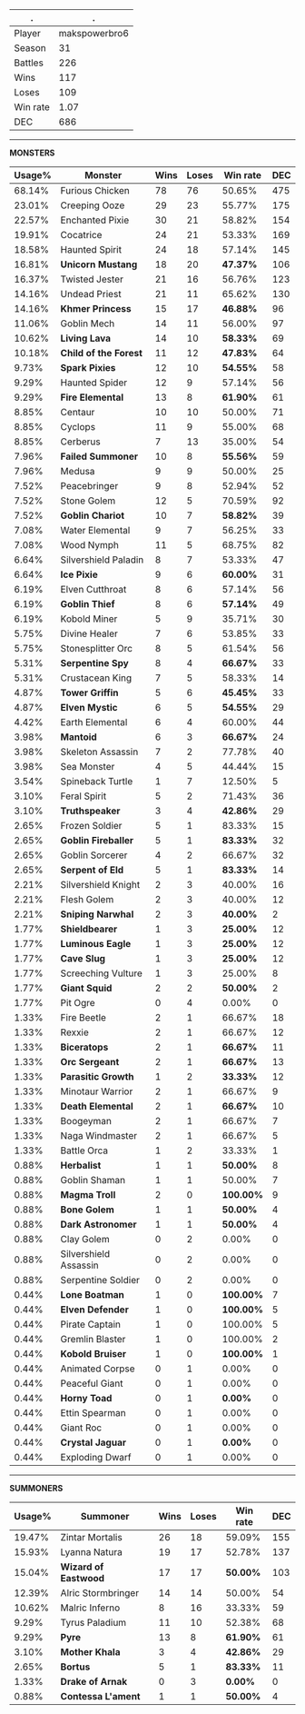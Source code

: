 .|.
|-|-
Player|makspowerbro6
Season|31
Battles|226
Wins|117
Loses|109
Win rate|1.07
DEC|686

---
**MONSTERS**

Usage%|Monster|Wins|Loses|Win rate|DEC|
-|-|-|-|-|-|
68.14%|Furious Chicken|78|76|50.65%|475|
23.01%|Creeping Ooze|29|23|55.77%|175|
22.57%|Enchanted Pixie|30|21|58.82%|154|
19.91%|Cocatrice|24|21|53.33%|169|
18.58%|Haunted Spirit|24|18|57.14%|145|
16.81%|**Unicorn Mustang**|18|20|**47.37%**|106|
16.37%|Twisted Jester|21|16|56.76%|123|
14.16%|Undead Priest|21|11|65.62%|130|
14.16%|**Khmer Princess**|15|17|**46.88%**|96|
11.06%|Goblin Mech|14|11|56.00%|97|
10.62%|**Living Lava**|14|10|**58.33%**|69|
10.18%|**Child of the Forest**|11|12|**47.83%**|64|
9.73%|**Spark Pixies**|12|10|**54.55%**|58|
9.29%|Haunted Spider|12|9|57.14%|56|
9.29%|**Fire Elemental**|13|8|**61.90%**|61|
8.85%|Centaur|10|10|50.00%|71|
8.85%|Cyclops|11|9|55.00%|68|
8.85%|Cerberus|7|13|35.00%|54|
7.96%|**Failed Summoner**|10|8|**55.56%**|59|
7.96%|Medusa|9|9|50.00%|25|
7.52%|Peacebringer|9|8|52.94%|52|
7.52%|Stone Golem|12|5|70.59%|92|
7.52%|**Goblin Chariot**|10|7|**58.82%**|39|
7.08%|Water Elemental|9|7|56.25%|33|
7.08%|Wood Nymph|11|5|68.75%|82|
6.64%|Silvershield Paladin|8|7|53.33%|47|
6.64%|**Ice Pixie**|9|6|**60.00%**|31|
6.19%|Elven Cutthroat|8|6|57.14%|56|
6.19%|**Goblin Thief**|8|6|**57.14%**|49|
6.19%|Kobold Miner|5|9|35.71%|30|
5.75%|Divine Healer|7|6|53.85%|33|
5.75%|Stonesplitter Orc|8|5|61.54%|56|
5.31%|**Serpentine Spy**|8|4|**66.67%**|33|
5.31%|Crustacean King|7|5|58.33%|14|
4.87%|**Tower Griffin**|5|6|**45.45%**|33|
4.87%|**Elven Mystic**|6|5|**54.55%**|29|
4.42%|Earth Elemental|6|4|60.00%|44|
3.98%|**Mantoid**|6|3|**66.67%**|24|
3.98%|Skeleton Assassin|7|2|77.78%|40|
3.98%|Sea Monster|4|5|44.44%|15|
3.54%|Spineback Turtle|1|7|12.50%|5|
3.10%|Feral Spirit|5|2|71.43%|36|
3.10%|**Truthspeaker**|3|4|**42.86%**|29|
2.65%|Frozen Soldier|5|1|83.33%|15|
2.65%|**Goblin Fireballer**|5|1|**83.33%**|32|
2.65%|Goblin Sorcerer|4|2|66.67%|32|
2.65%|**Serpent of Eld**|5|1|**83.33%**|14|
2.21%|Silvershield Knight|2|3|40.00%|16|
2.21%|Flesh Golem|2|3|40.00%|12|
2.21%|**Sniping Narwhal**|2|3|**40.00%**|2|
1.77%|**Shieldbearer**|1|3|**25.00%**|12|
1.77%|**Luminous Eagle**|1|3|**25.00%**|12|
1.77%|**Cave Slug**|1|3|**25.00%**|12|
1.77%|Screeching Vulture|1|3|25.00%|8|
1.77%|**Giant Squid**|2|2|**50.00%**|2|
1.77%|Pit Ogre|0|4|0.00%|0|
1.33%|Fire Beetle|2|1|66.67%|18|
1.33%|Rexxie|2|1|66.67%|12|
1.33%|**Biceratops**|2|1|**66.67%**|11|
1.33%|**Orc Sergeant**|2|1|**66.67%**|13|
1.33%|**Parasitic Growth**|1|2|**33.33%**|12|
1.33%|Minotaur Warrior|2|1|66.67%|9|
1.33%|**Death Elemental**|2|1|**66.67%**|10|
1.33%|Boogeyman|2|1|66.67%|7|
1.33%|Naga Windmaster|2|1|66.67%|5|
1.33%|Battle Orca|1|2|33.33%|1|
0.88%|**Herbalist**|1|1|**50.00%**|8|
0.88%|Goblin Shaman|1|1|50.00%|7|
0.88%|**Magma Troll**|2|0|**100.00%**|9|
0.88%|**Bone Golem**|1|1|**50.00%**|4|
0.88%|**Dark Astronomer**|1|1|**50.00%**|4|
0.88%|Clay Golem|0|2|0.00%|0|
0.88%|Silvershield Assassin|0|2|0.00%|0|
0.88%|Serpentine Soldier|0|2|0.00%|0|
0.44%|**Lone Boatman**|1|0|**100.00%**|7|
0.44%|**Elven Defender**|1|0|**100.00%**|5|
0.44%|Pirate Captain|1|0|100.00%|5|
0.44%|Gremlin Blaster|1|0|100.00%|2|
0.44%|**Kobold Bruiser**|1|0|**100.00%**|1|
0.44%|Animated Corpse|0|1|0.00%|0|
0.44%|Peaceful Giant|0|1|0.00%|0|
0.44%|**Horny Toad**|0|1|**0.00%**|0|
0.44%|Ettin Spearman|0|1|0.00%|0|
0.44%|Giant Roc|0|1|0.00%|0|
0.44%|**Crystal Jaguar**|0|1|**0.00%**|0|
0.44%|Exploding Dwarf|0|1|0.00%|0|

---
**SUMMONERS**

Usage%|Summoner|Wins|Loses|Win rate|DEC|
-|-|-|-|-|-|
19.47%|Zintar Mortalis|26|18|59.09%|155|
15.93%|Lyanna Natura|19|17|52.78%|137|
15.04%|**Wizard of Eastwood**|17|17|**50.00%**|103|
12.39%|Alric Stormbringer|14|14|50.00%|54|
10.62%|Malric Inferno|8|16|33.33%|59|
9.29%|Tyrus Paladium|11|10|52.38%|68|
9.29%|**Pyre**|13|8|**61.90%**|61|
3.10%|**Mother Khala**|3|4|**42.86%**|29|
2.65%|**Bortus**|5|1|**83.33%**|11|
1.33%|**Drake of Arnak**|0|3|**0.00%**|0|
0.88%|**Contessa L'ament**|1|1|**50.00%**|4|
